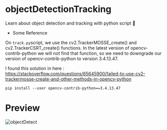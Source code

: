 # objectDetectionTracking
Learn about object detection and tracking with python script 👀
- Some Reference

On `track.py`script, we use the cv2.TrackerMOSSE_create() and cv2.TrackerCSRT_create() functions. In the latest version of opencv-contrib-python we will not find that function, so we need to downgrade our version of opencv-contrib-python to version 3.4.13.47.

I found this solution in here : https://stackoverflow.com/questions/65645900/failed-to-use-cv2-trackermosse-create-and-other-methods-in-opencv-python

```
pip install --user opencv-contrib-python==3.4.13.47
```

# Preview

![objectDetect](https://user-images.githubusercontent.com/99522867/165229017-6279a02b-5e14-4949-8dec-4583d85514c5.gif)
